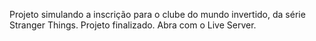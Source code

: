 Projeto simulando a inscrição para o clube do mundo invertido, da série Stranger Things.
Projeto finalizado.
Abra com o Live Server.